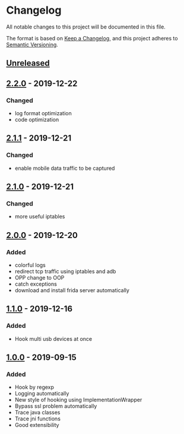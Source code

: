 # Changelog
All notable changes to this project will be documented in this file.

The format is based on [Keep a Changelog](https://keepachangelog.com/en/1.0.0/),
and this project adheres to [Semantic Versioning](https://semver.org/spec/v2.0.0.html).

## [Unreleased]

## [2.2.0] - 2019-12-22

### Changed

- log format optimization
- code optimization



## [2.1.1] - 2019-12-21

### Changed

- enable mobile data traffic to be captured



## [2.1.0] - 2019-12-21

### Changed

- more useful iptables



## [2.0.0] - 2019-12-20

### Added

- colorful logs
- redirect tcp traffic using iptables and adb
- OPP change to OOP
- catch exceptions
- download and install frida server automatically



## [1.1.0] - 2019-12-16

### Added

- Hook multi usb devices at once



## [1.0.0] - 2019-09-15
### Added
- Hook by regexp
- Logging automatically
- New style of hooking using ImplementationWrapper
- Bypass ssl problem automatically
- Trace java classes
- Trace jni functions
- Good extensibility

[Unreleased]: https://github.com/Margular/frida-skeleton/compare/v2.2.0...HEAD
[2.2.0]: https://github.com/Margular/frida-skeleton/compare/v2.1.1...v2.2.0
[2.1.1]: https://github.com/Margular/frida-skeleton/compare/v2.1.0...v2.1.1
[2.1.0]: https://github.com/Margular/frida-skeleton/compare/v2.0.0...v2.1.0
[2.0.0]: https://github.com/Margular/frida-skeleton/compare/v1.1.0...v2.0.0
[1.1.0]: https://github.com/Margular/frida-skeleton/compare/v1.0.0...v1.1.0
[1.0.0]: https://github.com/Margular/frida-skeleton/releases/tag/v1.0.0

